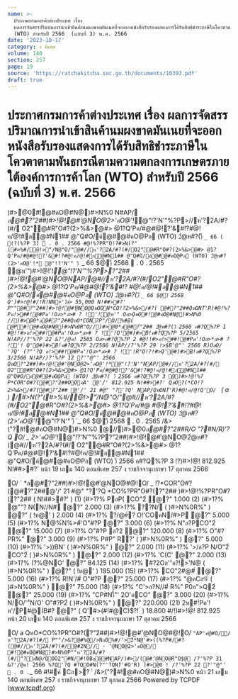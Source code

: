 ```yaml
---
name: >-
  ประกาศกรมการค้าต่างประเทศ เรื่อง
  ผลการจัดสรรปริมาณการนำเข้าสินค้านมผงขาดมันเนยที่จะออกหนังสือรับรองแสดงการได้รับสิทธิชำระภาษีในโควตาตามพันธกรณีตามความตกลงการเกษตรภายใต้องค์การการค้าโลก
  (WTO) สำหรับปี 2566  (ฉบับที่ 3) พ.ศ. 2566
date: '2023-10-17'
category: ง พิเศษ
volume: 140
section: 257
page: 19
source: 'https://ratchakitcha.soc.go.th/documents/10393.pdf'
draft: true
---
```


# ประกาศกรมการค้าต่างประเทศ เรื่อง ผลการจัดสรรปริมาณการนำเข้าสินค้านมผงขาดมันเนยที่จะออกหนังสือรับรองแสดงการได้รับสิทธิชำระภาษีในโควตาตามพันธกรณีตามความตกลงการเกษตรภายใต้องค์การการค้าโลก (WTO) สำหรับปี 2566  (ฉบับที่ 3) พ.ศ. 2566

)#>@0#!@#คO@#N@)#>N%0 N#AP/ *ล@#?"2##)#>!@!@#'ํ@NO@2>'คO@'!*@"!?'N'"%?P>//ห'?2A/#?(#/ O2"@#R"O#?(2>%&>ํ@#> @1?Q'Pค/#@#@!?'&#!?#@!ค/@!#ล@#N1## @"Q#O/ค์@#@#คO@Pล (WTO) 2ํ@ห#?()ี `_ 66 ( (?(%?P 3)  . 0 . 2566 #@!%?PR"O!?#>N(?"(#>%#/@!>"์/N@"O/"@#//ห'?2A/#?(#/O2"@#R"O#?(2>%&>ํ@#> @1? Q'Pค/#@#@!?'&#!?#@!ค/@!#ล@#N1## @"Q#O/ค์@#@#คO@Pล (WTO) 2ํ@ห#?(2>'คO@'!* @"!?'N'" )ี `_ 66 $@)ี 2568  . 0 . 2565 ํ@ห'")#>!@!'!*@"!?'N'"%?P>?"2## )#>!@!@#'ํ@NO@NAP/@#//ห'?2A/#?(#/O2"@#R"O#?(2>%&>ํ@#> @1?Q'Pค/#@#@!?'&#!? #@!ค/@!#ล@#N1## @"Q#O/ค์@#@#คO@Pล (WTO) 2ํ@ห#?()ี `_ 66 $@)ี 2568 Q')#>!@!#/!R!NN>')ีล> 55,000 N!##>#?' P""@#?"2##)#>!@!@#'ํ@NO@QหOON*CO!?2>%&>/#?( @#?"2##QหON)็'R)#@!%?Pค!>##!@#Pค'!Oล>*ล># ? !์'!ํ@ห'" Oล>QหO#!@#คO@#N@)#>N%0 //)#>@0*ล@#?"2##QหO*CON?P"/O/%#@( @P#!@#คO@#N@)#>N%0R"O//)#>@0*ล@#?"2## 2ํ@ห#?()ี 2566 ค#?Q%?P 1 #@!!#>ค!>##!@#Pค'!Oล>*ล># ? !์'!Q'@#)#>B!ค#?Q%?P 5/2565 N!AP//?'%?P 22 &?'/@ค! 2565 Oล>ค#?Q%?P 2 #@!!#>ค!>##!@#Pค'!Oล>*ล># ? !์'! Q'@#)#>B!ค#?Q%?P 2/2566 N!AP//?'%?P 29 !>$B'@"' 2566 R)OลO/ '?Q' (?"'?Q ค!>##!@#Pค'!Oล>*ล># ? !์'!R"O!?!#>Q'@#)#>B!ค#?Q%?P 3/2566 N!AP//?'%?P 12 ?'"@"' 2566 QหO?"2##)#>!@!@#'ํ@NO@2>'คO@'!*@"!?'N'"NAP/@#//ห'?2A/#?(#/ O2"@#R"O#?(2>%&>ํ@#> @1?Q'Pค/#@#@!?'&#!?#@!ค/@!#ล@#N1## @"Q#O/ค์@#@#คO@Pล (WTO) 2ํ@ห#?( )ี 2566 ค#?Q%?P 3 @)#>!@!%?P*COR"O#?(@#?"2##OOคA' ํ@'/' 812.925 N!##>#?' QหO?(*CO!?2>%&>/#?(@#?"2## ํ@'/' 21 #@" "?'?Q' NAP/QหON)็'R)#@!ค/@!Q'O/ ` ( a ) /#>N(?"(#>%#/@!>"์/N@"O/"@#//ห'?2A/#?(#/O2"@#R"O#?(2>%&>ํ@#> @1?Q'Pค/#@ #@!?'&#!?#@!ค/@!#ล@#N1## @"Q#O/ค์@#@#คO@Pล (WTO) 2ํ@ห#?(2>'คO@'!*@"!?'N'" )ี `_ 66 $@)ี 2568  . 0 . 2565 /&>("?#!@#คO@#N@)#>N%0 @//)#>@0*ล@#?"2##R/O "?#N/R)'?Q O/ _ 2>'คO@'!*@"!?'N'"%?P?"2##)#>!@!@#'ํ@NO@2ํ@ห#?(@#//ห'?2A/#?(#/ O2"@#R"O#?(2>%&>ํ@#> @1?Q'Pค/#@#@!?'&#!?#@!ค/@!#ล@#N1## @"Q#O/ค์@#@#คO@Pล (WTO) )ี 2566 ค#?Q%?P 3 !?)#>!@! 812.925 N!##>#?' หน้า 19 เลม 140 ตอนพิเศษ 257 ง ราชกิจจานุเบกษา 17 ตุลาคม 2566

O/ ` *ล@#?"2##)#>!@!@#'ํ@NO@#@!O/ _ !?*COR"O#?(@#?"2##ํ@'/' 21 #@" "?'?Q *CO%?PR"O#?(?"2## )#>!@!%?PR"O#?(?"2## ( N!##>#?' ) (1) (#>1?% PลP( CO"2์ ํ@?" 1.000 (2) (#>1?% @""? N(N//N# ํ@?" 2.000 (3) (#>1?% ??N/ ( )#>N%0R%" ) ํ@?" ( !ห@' ) 2.000 (4) (#>1?% ?/@#์? O!'COคN/#>P ํ@?" 5.000 (5) (#>1?% N@%์N%>#์'O"#?P ํ@?" 3.000 (6) (#>1?% N"ล?PCO"2์ ํ@?" 15.000 (7) (#>1?% O"#?P ล?2 ํ@?" 120.000 (8) (#>1?% O"#?PR%" ํ@?" 3.000 (9) (#>1?% P#P" R?' ( )#>N%0R%" ) ํ@?" 5.000 (10) (#>1?% '>))BN' ( )#>N%0R%" ) ํ@?" 2.000 (11) (#>1?% '>/ล?P N/O"2์ CO"2์ ( )#>N%0R%" ) ํ@?" 2.000 (12) (#>1?% 'C(C' ํ@?" 2.000 (13) (#>1?% (?%@NO' ํ@?" 84.125 (14) (#>1?% #?2Oล'"์ค?!>'N@ ( )#>N%0R%" ) ํ@?" ( !ห@' ) 195.000 (15) (#>1?% CO"2#@#์ ํ@?" 5.000 (16) (#>1?% R!N'/#์ O"#?P ํ@?" 25.000 (17) (#>1?% "@คCล%์ ( )#>N%0R%" ) ํ@?" 75.000 (18) (#>1?% "C'>ล?N//#์ R%" P0ล">Q2์ ํ@?" 25.000 (19) (#>1?% "CP#N)ี้"' 2O'คCO" ํ@?" 3.000 (20) (#>1?% N/O/'"์N/O' O"#?P2์ ( )#>N%0R%" ) ํ@?" 220.000 (21) 2ห#!์Pค'!ห'/P#@(B#? ํ@?" ( Q'#>(#!#@C)$?! ์ ) 18.800 #/!)#>!@! 812.925 หน้า 20 เลม 140 ตอนพิเศษ 257 ง ราชกิจจานุเบกษา 17 ตุลาคม 2566

O/ a QหO*CO%?PR"O#?(?"2##)#>!@!@#'ํ@NO@#@!O/ ` "AP'คํ@#O//ห'?2A/#?(#/ P""/>&?@#%@/>NลO%#/'>2์*N@'#>((%?P#/#?(@#//ห'?2A/#?(#/@#2N// - 'ํ@NO@2>'คO@/ #!@#คO@#N@)#>N%0P""ห'?2A/#?(#/"?ลN@/QOO2"#N/#!0Bล@#NAP/)#>/(@#'ํ@NO@R"O$@ /?'%?P 31 &?'/@ค! 2566 %?Q'?Q #?QO#N(?"'?QN)็'#O'R) )#>@0 ! /?'%?P 22 ?'"@"'  . 0 . `_ 66 #!#ค์ Cล>? '์ /&>("?#!@#คO@#N@)#>N%0 หน้า 21 เลม 140 ตอนพิเศษ 257 ง ราชกิจจานุเบกษา 17 ตุลาคม 2566 Powered by TCPDF (www.tcpdf.org)
